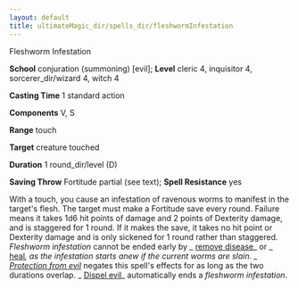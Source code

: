 ```yaml
---
layout: default
title: ultimateMagic_dir/spells_dir/fleshwormInfestation
---
```

Fleshworm Infestation

**School** conjuration (summoning) [evil]; **Level** cleric 4, inquisitor 4, sorcerer_dir/wizard 4, witch 4

**Casting Time** 1 standard action

**Components** V, S

**Range** touch

**Target** creature touched

**Duration** 1 round_dir/level (D)

**Saving Throw** Fortitude partial (see text); **Spell Resistance** yes

With a touch, you cause an infestation of ravenous worms to manifest in the target's flesh. The target must make a Fortitude save every round. Failure means it takes 1d6 hit points of damage and 2 points of Dexterity damage, and is staggered for 1 round. If it makes the save, it takes no hit point or Dexterity damage and is only sickened for 1 round rather than staggered. _Fleshworm infestation_ cannot be ended early by _ [remove disease](../spells_dir/removeDisease#_remove-disease)_ or _ [heal](../spells_dir/heal#_heal)_, as the infestation starts anew if the current worms are slain. _ [Protection from evil](../spells_dir/protectionFromEvil#_protection-from-evil)_ negates this spell's effects for as long as the two durations overlap. _ [Dispel evil](../spells_dir/dispelEvil#_dispel-evil)_ automatically ends a _fleshworm infestation_.

